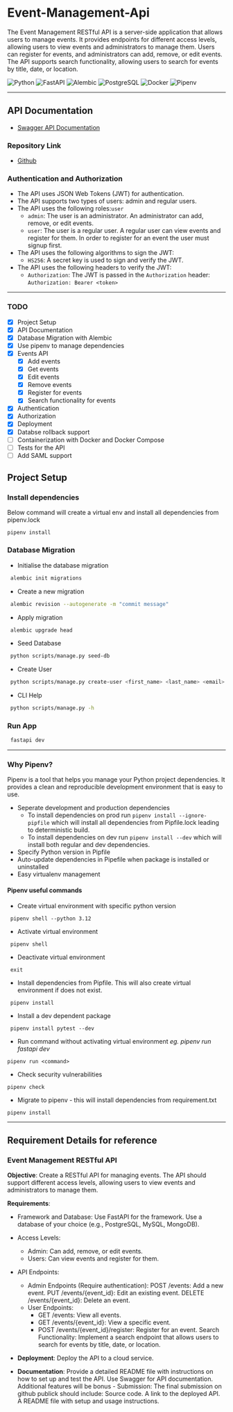 # Event-Management-Api

The Event Management RESTful API is a server-side application that allows users to manage events. It provides endpoints for different access levels, allowing users to view events and administrators to manage them. Users can register for events, and administrators can add, remove, or edit events. The API supports search functionality, allowing users to search for events by title, date, or location.

![Python](https://img.shields.io/badge/Python-3670A0?style=for-the-badge&logo=python&logoColor=ffdd54&label=3.12) ![FastAPI](https://img.shields.io/badge/FastAPI-005571?style=for-the-badge&logo=fastapi&logoColor=white) ![Alembic](https://img.shields.io/badge/Alembic-091132?style=for-the-badge&logo=alembic&logoColor=white) ![PostgreSQL](https://img.shields.io/badge/PostgreSQL-316192?style=for-the-badge&logo=postgresql&logoColor=white) ![Docker](https://img.shields.io/badge/Docker-2CA5E0?style=for-the-badge&logo=docker&logoColor=white) ![Pipenv](https://img.shields.io/badge/Pipenv-557C9B?style=for-the-badge&logo=pipenv&logoColor=white)

---

## API Documentation

* [Swagger API Documentation](https://event-management-api-o6iz.onrender.com/docs)

### Repository Link

* [Github](https://github.com/nileshverma054/event-management-api)

### Authentication and Authorization

* The API uses JSON Web Tokens (JWT) for authentication.
* The API supports two types of users: admin and regular users.
* The API uses the following roles:`user`
  * `admin`: The user is an administrator. An administrator can add, remove, or edit events.
  * `user`: The user is a regular user. A regular user can view events and register for them. In order to register for an event the user must signup first.
* The API uses the following algorithms to sign the JWT:
  * `HS256`: A secret key is used to sign and verify the JWT.
* The API uses the following headers to verify the JWT:
  * `Authorization`: The JWT is passed in the `Authorization` header: `Authorization: Bearer <token>`

---

### TODO

* [x] Project Setup
* [x] API Documentation
* [x] Database Migration with Alembic
* [x] Use pipenv to manage dependencies
* [x] Events API
  * [x] Add events
  * [x] Get events
  * [x] Edit events
  * [x] Remove events
  * [x] Register for events
  * [x] Search functionality for events
* [x] Authentication
* [x] Authorization
* [x] Deployment
* [x] Databse rollback support
* [ ] Containerization with Docker and Docker Compose
* [ ] Tests for the API
* [ ] Add SAML support

## Project Setup

### Install dependencies

Below command will create a virtual env and install all dependencies from pipenv.lock

```shell
pipenv install
```

### Database Migration

* Initialise the database migration

```bash
 alembic init migrations
```

* Create a new migration

```bash
 alembic revision --autogenerate -m "commit message"
```

* Apply migration

```bash
 alembic upgrade head
```

* Seed Database

```bash
 python scripts/manage.py seed-db
```

* Create User

```bash
 python scripts/manage.py create-user <first_name> <last_name> <email> <role>
```

* CLI Help

```bash
 python scripts/manage.py -h
```

### Run App

```bash
 fastapi dev
```

---

### Why Pipenv?

Pipenv is a tool that helps you manage your Python project dependencies. It provides a clean and reproducible development environment that is easy to use.

* Seperate development and production dependencies
  * To install dependencies on prod run `pipenv install --ignore-pipfile` which will install all dependencies from Pipfile.lock leading to deterministic build.
  * To install dependencies on dev run `pipenv install --dev` which will install both regular and dev dependencies.
* Specify Python version in Pipfile
* Auto-update dependencies in Pipefile when package is installed or uninstalled
* Easy virtualenv management

#### Pipenv useful commands

* Create virtual environment with specific python version

```shell
 pipenv shell --python 3.12
```

* Activate virtual environment

```shell
 pipenv shell
```

* Deactivate virtual environment

```shell
 exit
```

* Install dependencies from Pipfile. This will also create virtual environment if does not exist.

```shell
 pipenv install
```

* Install a dev dependent package

```shell
 pipenv install pytest --dev
```

* Run command without activating virtual environment
*eg. pipenv run fastapi dev*

```shell
pipenv run <command> 
```

* Check security vulnerabilities

```shell
pipenv check
```

* Migrate to pipenv - this will install dependencies from requirement.txt

```shell
pipenv install
```

---

## Requirement Details for reference

### Event Management RESTful API

**Objective**: Create a RESTful API for managing events.
The API should support different access levels, allowing users to view events and administrators to manage them.

**Requirements**:

* Framework and Database: Use FastAPI for the framework. Use a database of your choice (e.g., PostgreSQL, MySQL, MongoDB).

* Access Levels:
  * Admin: Can add, remove, or edit events.
  * Users: Can view events and register for them.
* API Endpoints:
  * Admin Endpoints (Require authentication):
        POST /events: Add a new event.
        PUT /events/{event_id}: Edit an existing event.
        DELETE /events/{event_id}: Delete an event.
  * User Endpoints:
    * GET /events: View all events.
    * GET /events/{event_id}: View a specific event.
    * POST /events/{event_id}/register: Register for an event.
            Search Functionality: Implement a search endpoint that allows users to search for events by title, date, or location.

* **Deployment**: Deploy the API to a cloud service.
* **Documentation**: Provide a detailed README file with instructions on how to set up and test the API. Use Swagger for API documentation. Additional features will be bonus - Submission: The final submission on github publick should include: Source code. A link to the deployed API. A README file with setup and usage instructions.

